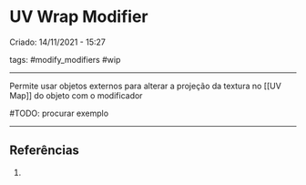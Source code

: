 # UV Wrap Modifier
Criado: 14/11/2021 - 15:27

tags: #modify_modifiers #wip

---

Permite usar objetos externos para alterar a projeção da textura no [[UV Map]] do objeto com o modificador

#TODO: procurar exemplo

---
## Referências
1.
